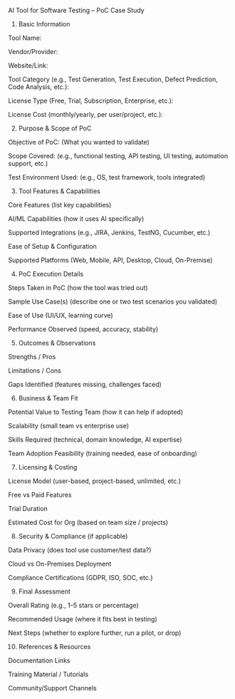 AI Tool for Software Testing – PoC Case Study
1. Basic Information

Tool Name:

Vendor/Provider:

Website/Link:

Tool Category (e.g., Test Generation, Test Execution, Defect Prediction, Code Analysis, etc.):

License Type (Free, Trial, Subscription, Enterprise, etc.):

License Cost (monthly/yearly, per user/project, etc.):

2. Purpose & Scope of PoC

Objective of PoC: (What you wanted to validate)

Scope Covered: (e.g., functional testing, API testing, UI testing, automation support, etc.)

Test Environment Used: (e.g., OS, test framework, tools integrated)

3. Tool Features & Capabilities

Core Features (list key capabilities)

AI/ML Capabilities (how it uses AI specifically)

Supported Integrations (e.g., JIRA, Jenkins, TestNG, Cucumber, etc.)

Ease of Setup & Configuration

Supported Platforms (Web, Mobile, API, Desktop, Cloud, On-Premise)

4. PoC Execution Details

Steps Taken in PoC (how the tool was tried out)

Sample Use Case(s) (describe one or two test scenarios you validated)

Ease of Use (UI/UX, learning curve)

Performance Observed (speed, accuracy, stability)

5. Outcomes & Observations

Strengths / Pros

Limitations / Cons

Gaps Identified (features missing, challenges faced)

6. Business & Team Fit

Potential Value to Testing Team (how it can help if adopted)

Scalability (small team vs enterprise use)

Skills Required (technical, domain knowledge, AI expertise)

Team Adoption Feasibility (training needed, ease of onboarding)

7. Licensing & Costing

License Model (user-based, project-based, unlimited, etc.)

Free vs Paid Features

Trial Duration

Estimated Cost for Org (based on team size / projects)

8. Security & Compliance (if applicable)

Data Privacy (does tool use customer/test data?)

Cloud vs On-Premises Deployment

Compliance Certifications (GDPR, ISO, SOC, etc.)

9. Final Assessment

Overall Rating (e.g., 1–5 stars or percentage)

Recommended Usage (where it fits best in testing)

Next Steps (whether to explore further, run a pilot, or drop)

10. References & Resources

Documentation Links

Training Material / Tutorials

Community/Support Channels
